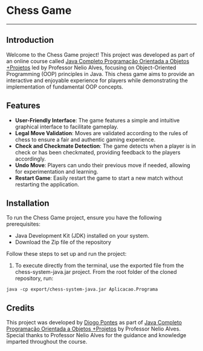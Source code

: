 # Chess Game 

---

## Introduction

Welcome to the Chess Game project! This project was developed as part of an online course called [Java Completo Programação Orientada a Objetos +Projetos](https://www.udemy.com/share/1013hw3@Q5lHHzSi-norh-rPRlo6rtaAlq6xh-sJRsCtl9OvDcjUF9TffAomK3YVI1gRV8LREw==/) led by Professor Nelio Alves, focusing on Object-Oriented Programming (OOP) principles in Java. This chess game aims to provide an interactive and enjoyable experience for players while demonstrating the implementation of fundamental OOP concepts.

## Features

- **User-Friendly Interface**: The game features a simple and intuitive graphical interface to facilitate gameplay.
- **Legal Move Validation**: Moves are validated according to the rules of chess to ensure a fair and authentic gaming experience.
- **Check and Checkmate Detection**: The game detects when a player is in check or has been checkmated, providing feedback to the players accordingly.
- **Undo Move**: Players can undo their previous move if needed, allowing for experimentation and learning.
- **Restart Game**: Easily restart the game to start a new match without restarting the application.

## Installation

To run the Chess Game project, ensure you have the following prerequisites:

- Java Development Kit (JDK) installed on your system.
- Download the Zip file of the repository

Follow these steps to set up and run the project:

1. To execute directly from the terminal, use the exported file from the chess-system-java.jar project. From the root folder of the cloned repository, run:

```
java -cp export/chess-system-java.jar Aplicacao.Programa

```
   
  


## Credits

This project was developed by [Diogo Pontes]() as part of [Java Completo Programação Orientada a Objetos +Projetos](https://www.udemy.com/share/1013hw3@Q5lHHzSi-norh-rPRlo6rtaAlq6xh-sJRsCtl9OvDcjUF9TffAomK3YVI1gRV8LREw==/) by Professor Nelio Alves. Special thanks to Professor Nelio Alves for the guidance and knowledge imparted throughout the course.


